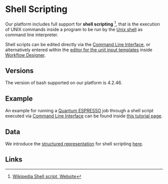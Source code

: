 # Shell Scripting

Our platform includes full support for **shell scripting** [^1], that is the execution of UNIX commands inside a program to be run by the [Unix shell](../../../cli/environment.md#shell-type) as command line interpreter.

Shell scripts can be edited directly via the [Command Line Interface](../../../cli/overview.md), or alternatively entered within the [editor for the unit input templates](../../../workflow-designer/unit-editor/input-templates.md) inside [Workflow Designer](../../../workflow-designer/overview.md).

## Versions

The version of bash supported on our platform is 4.2.46.

## Example

An example for running a [Quantum ESPRESSO](../../modeling/quantum-espresso/overview.md) job through a shell script executed via [Command Line Interface](../../../jobs-cli/overview.md) can be found inside [this tutorial page](../../../tutorials/jobs-cli/job-cli-example.md#4.-combined-input-script).

## Data

We introduce the [structured representation](../../../data-structured/overview.md) for shell scripting [here](data.md).

## Links

[^1]: [Wikipedia Shell script, Website](https://en.wikipedia.org/wiki/Shell_script)
